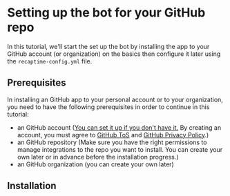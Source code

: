 # Setting up the bot for your GitHub repo

In this tutorial, we'll start the set up the bot by installing the app to your GitHub account (or organization) on the basics then configure it later using the `recaptime-config.yml` file.

## Prerequisites

In installing an GitHub app to your personal account or to your organization, you need to have the following prerequisites in order to continue in this tutorial:

* an GitHub account ([You can set it up if you don't have it.](https://github.com/join) By creating an account, you must agree to [GitHub ToS](http://help.github.com/terms/) and [GitHub Privacy Policy](http://help.github.com/privacy/).)
* an GitHub repository (Make sure you have the right permissions to manage integrations to the repo you want to install. You can create your own later or in advance before the installation progress.)
* an GitHub organization (you can create your own later)

## Installation